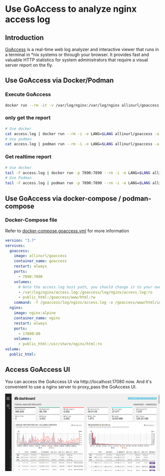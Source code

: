 # Use GoAccess to analyze nginx access log

## Introduction

[GoAccess](https://goaccess.io/) is a real-time web log analyzer and interactive viewer that runs in a terminal in \*nix systems or through your browser. It provides fast and valuable HTTP statistics for system administrators that require a visual server report on the fly.

## Use GoAccess via Docker/Podman

### Execute GoAccess

```bash
docker run --rm -it -v /var/log/nginx:/var/log/nginx allinurl/goaccess:latest -f /var/log/nginx/access.log -o /var/log/nginx/report.html --log-format=COMBINED --real-time-html
```

### only get the report

```bash
# Use docker
cat access.log | docker run --rm -i -e LANG=$LANG allinurl/goaccess -a -o html --log-format COMBINED - > report.html
# Use podman
cat access.log | podman run --rm -i -e LANG=$LANG allinurl/goaccess -a -o html --log-format COMBINED - > report.html
```

### Get realtime report

```bash
# Use docker
tail -F access.log | docker run -p 7890:7890 --rm -i -e LANG=$LANG allinurl/goaccess -a -o html --log-format COMBINED --real-time-html - > report.html
# Use Podman
tail -F access.log | podman run -p 7890:7890 --rm -i -e LANG=$LANG allinurl/goaccess -a -o html --log-format COMBINED --real-time-html - > report.html
```

## Use GoAccess via docker-compose / podman-compose

### Docker-Compose file

Refer to [docker-compose.goaccess.yml](./templates/docker-compose.goaccess.yml) for more information

```yml
version: "3.7"
services:
  goaccess:
    image: allinurl/goaccess
    container_name: goaccess
    restart: always
    ports:
      - 7890:7890
    volumes:
      # Note the access.log host path, you should change it to your own path
      - /var/log/nginx/access.log:/goaccess/log/nginx/access.log:ro
      - public_html:/goaccess/www/html:rw
    command: -f /goaccess/log/nginx/access.log -o /goaccess/www/html/index.html --log-format=COMBINED --real-time-html --ws-url=ws://localhost:7890
  nginx:
    image: nginx:alpine
    container_name: nginx
    restart: always
    ports:
      - 17080:80
    volumes:
      - public_html:/usr/share/nginx/html:ro
volume:
  public_html:
```

## Access GoAccess UI

You can access the GoAccess UI via http://localhost:17080 now. And it's convenient to use a nginx server to proxy_pass the GoAccess UI.

![GoAcess WebUI](../assets/nginx/go-access-ui.png)
